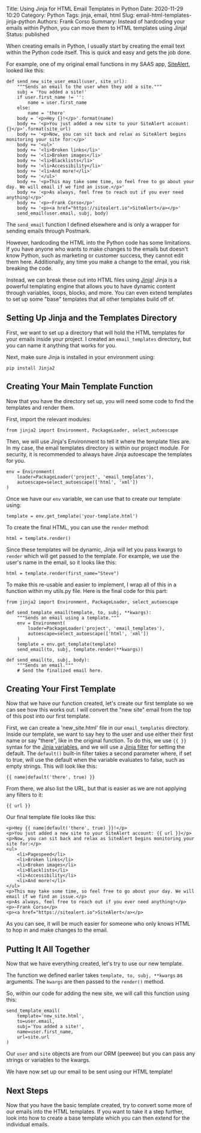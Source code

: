 Title: Using Jinja for HTML Email Templates in Python
Date: 2020-11-29 10:20
Category: Python
Tags: jinja, email, html
Slug: email-html-templates-jinja-python
Authors: Frank Corso
Summary: Instead of hardcoding your emails within Python, you can move them to HTML templates using Jinja!
Status: published

When creating emails in Python, I usually start by creating the email text within the Python code itself. This is quick and easy and gets the job done. 

For example, one of my original email functions in my SAAS app, [SiteAlert](https://sitealert.io), looked like this:

```
def send_new_site_user_email(user, site_url):
    """Sends an email to the user when they add a site."""
    subj = 'You added a site!'
    if user.first_name != '':
        name = user.first_name
    else:
        name = 'there'
    body = '<p>Hey {}!</p>'.format(name)
    body += '<p>You just added a new site to your SiteAlert account: {}</p>'.format(site_url)
    body += '<p>Now, you can sit back and relax as SiteAlert begins monitoring your site for:</p>'
    body += '<ul>'
    body += '<li>Broken links</li>'
    body += '<li>Broken images</li>'
    body += '<li>Blacklists</li>'
    body += '<li>Accessibility</li>'
    body += '<li>And more!</li>'
    body += '</ul>'
    body += '<p>This may take some time, so feel free to go about your day. We will email if we find an issue.</p>'
    body += '<p>As always, feel free to reach out if you ever need anything!</p>'
    body += '<p>~Frank Corso</p>'
    body += '<p><a href="https://sitealert.io">SiteAlert</a></p>'
    send_email(user.email, subj, body)
```

The `send_email` function I defined elsewhere and is only a wrapper for sending emails through Postmark. 

However, hardcoding the HTML into the Python code has some limitations. If you have anyone who wants to make changes to the emails but doesn't know Python, such as marketing or customer success, they cannot edit them here. Additionally, any time you make a change to the email, you risk breaking the code.

Instead, we can break these out into HTML files using [Jinja](https://palletsprojects.com/p/jinja/)! Jinja is a powerful templating engine that allows you to have dynamic content through variables, loops, blocks, and more. You can even extend templates to set up some "base" templates that all other templates build off of.

## Setting Up Jinja and the Templates Directory

First, we want to set up a directory that will hold the HTML templates for your emails inside your project. I created an `email_templates` directory, but you can name it anything that works for you.

Next, make sure Jinja is installed in your environment using:

`pip install Jinja2`

## Creating Your Main Template Function

Now that you have the directory set up, you will need some code to find the templates and render them.

First, import the relevant modules:

`from jinja2 import Environment, PackageLoader, select_autoescape`

Then, we will use Jinja's Environment to tell it where the template files are. In my case, the email templates directory is within our project module. For security, it is recommended to always have Jinja autoescape the templates for you.

```
env = Environment(
    loader=PackageLoader('project', 'email_templates'),
    autoescape=select_autoescape(['html', 'xml'])
)
```

Once we have our `env` variable, we can use that to create our template using:

`template = env.get_template('your-template.html')`

To create the final HTML, you can use the `render` method:

`html = template.render()`

Since these templates will be dynamic, Jinja will let you pass kwargs to `render` which will get passed to the template. For example, we use the user's name in the email, so it looks like this:

`html = template.render(first_name="Steve")`

To make this re-usable and easier to implement, I wrap all of this in a function within my utils.py file. Here is the final code for this part:

```
from jinja2 import Environment, PackageLoader, select_autoescape

def send_template_email(template, to, subj, **kwargs):
    """Sends an email using a template."""
    env = Environment(
        loader=PackageLoader('project', 'email_templates'),
        autoescape=select_autoescape(['html', 'xml'])
    )
    template = env.get_template(template)
    send_email(to, subj, template.render(**kwargs))

def send_email(to, subj, body):
    """Sends an email."""
    # Send the finalized email here.
```

## Creating Your First Template

Now that we have our function created, let's create our first template so we can see how this works out. I will convert the "new site" email from the top of this post into our first template.

First, we can create a 'new_site.html' file in our `email_templates` directory. Inside our template, we want to say hey to the user and use either their first name or say "there", like in the original function. To do this, we use `{{ }}` syntax for the [Jinja variables](https://jinja.palletsprojects.com/en/2.11.x/templates/#variables), and we will use a [Jinja filter](https://jinja.palletsprojects.com/en/2.11.x/templates/#filters) for setting the default. The `default()` built-in filter takes a second parameter where, if set to true, will use the default when the variable evaluates to false, such as empty strings. This will look like this:

`{{ name|default('there', true) }}`

From there, we also list the URL, but that is easier as we are not applying any filters to it:

`{{ url }}`

Our final template file looks like this:

```
<p>Hey {{ name|default('there', true) }}!</p>
<p>You just added a new site to your SiteAlert account: {{ url }}</p>
<p>Now, you can sit back and relax as SiteAlert begins monitoring your site for:</p>
<ul>
    <li>Pagespeed</li>
    <li>Broken links</li>
    <li>Broken images</li>
    <li>Blacklists</li>
    <li>Accessibility</li>
    <li>And more!</li>
</ul>
<p>This may take some time, so feel free to go about your day. We will email if we find an issue.</p>
<p>As always, feel free to reach out if you ever need anything!</p>
<p>~Frank Corso</p>
<p><a href="https://sitealert.io">SiteAlert</a></p>
```

As you can see, it will be much easier for someone who only knows HTML to hop in and make changes to the email.

## Putting It All Together

Now that we have everything created, let's try to use our new template.

The function we defined earlier takes `template, to, subj, **kwargs` as arguments. The `kwargs` are then passed to the `render()` method.

So, within our code for adding the new site, we will call this function using this:

```
send_template_email(
    template='new_site.html',
    to=user.email,
    subj='You added a site!',
    name=user.first_name,
    url=site.url
)
```

Our `user` and `site` objects are from our ORM (peewee) but you can pass any strings or variables to the kwargs.

We have now set up our email to be sent using our HTML template!

## Next Steps

Now that you have the basic template created, try to convert some more of our emails into the HTML templates. If you want to take it a step further, look into how to create a base template which you can then extend for the individual emails.